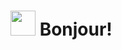 # <img src="https://tenor.com/view/wave-hi-hello-gif-12701684.gif" width="40" height="40" /> Bonjour!